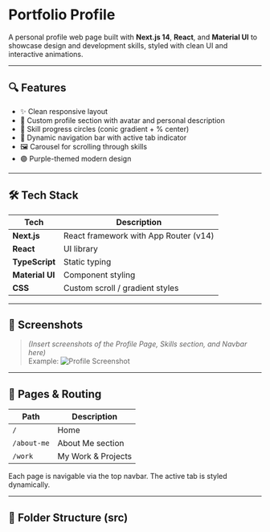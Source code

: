 # Portfolio Profile

A personal profile web page built with **Next.js 14**, **React**, and **Material UI** to showcase design and development skills, styled with clean UI and interactive animations.

---

## 🔍 Features

- ✨ Clean responsive layout
- 🎨 Custom profile section with avatar and personal description
- 🚀 Skill progress circles (conic gradient + % center)
- 🧭 Dynamic navigation bar with active tab indicator
- 🖼️ Carousel for scrolling through skills
- 🟣 Purple-themed modern design

---

## 🛠️ Tech Stack

| Tech           | Description                           |
|----------------|---------------------------------------|
| **Next.js**    | React framework with App Router (v14) |
| **React**      | UI library                            |
| **TypeScript** | Static typing                         |
| **Material UI**| Component styling                     |
| **CSS**        | Custom scroll / gradient styles       |

---

## 📸 Screenshots

> _(Insert screenshots of the Profile Page, Skills section, and Navbar here)_  
> Example:
> ![Profile Screenshot](./public/screenshot.png)

---

## 🚦 Pages & Routing

| Path        | Description        |
|-------------|--------------------|
| `/`         | Home               |
| `/about-me` | About Me section   |
| `/work`     | My Work & Projects |

Each page is navigable via the top navbar. The active tab is styled dynamically.

---

## 📁 Folder Structure (src)

